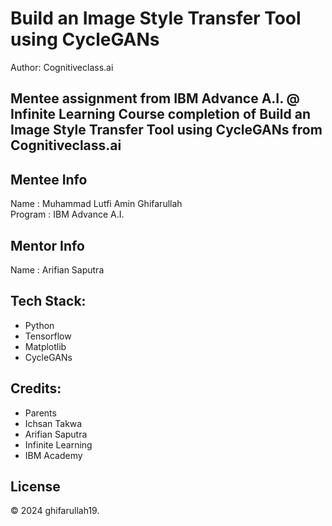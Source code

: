 # Build an Image Style Transfer Tool using CycleGANs
Author: Cognitiveclass.ai

Mentee assignment from IBM Advance A.I. @ Infinite Learning 
Course completion of Build an Image Style Transfer Tool using CycleGANs from Cognitiveclass.ai
---

## Mentee Info
Name    : Muhammad Lutfi Amin Ghifarullah
<br>
Program : IBM Advance A.I.

## Mentor Info
Name     : Arifian Saputra

## Tech Stack:
- Python
- Tensorflow
- Matplotlib
- CycleGANs
  
## Credits:
- Parents
- Ichsan Takwa
- Arifian Saputra
- Infinite Learning
- IBM Academy

## License
&copy; 2024 ghifarullah19.
